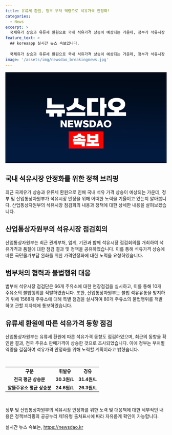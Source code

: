 ```yaml
---
title: 유류세 환원, 정부 부처 역량으로 석유가격 안정화!
categories:
  - News
excerpt: >
  국제유가 상승과 유류세 환원으로 국내 석유가격 상승이 예상되는 가운데, 정부가 석유시장 안정을 위해 노력하고 있다. 산업통상자원부는 관련 부처, 업계, 기관과 함께 석유시장 점검회의를 개최하여 현황을 점검하고, 석유가격·품질 점검 결과를 공유했다. 최근 유류세 환원에 따른 석유가격 동향을 주목하며, 정부는 가격안정화를 위해 역량을 결집할 계획이다. 또한, 불법 행위를 적발하여 관청에 통보하는 등 석유유통의 합법화를 위한 노력도 진행 중이다.
feature_text: >
  ## koreaapp 실시간 뉴스 속보입니다.

  국제유가 상승과 유류세 환원으로 국내 석유가격 상승이 예상되는 가운데, 정부가 석유시장 안정을 위해 노력하고 있다. 산업통상자원부는 관련 부처, 업계, 기관과 함께 석유시장 점검회의를 개최하여 현황을 점검하고, 석유가격·품질 점검 결과를 공유했다. 최근 유류세 환원에 따른 석유가격 동향을 주목하며, 정부는 가격안정화를 위해 역량을 결집할 계획이다. 또한, 불법 행위를 적발하여 관청에 통보하는 등 석유유통의 합법화를 위한 노력도 진행 중이다.
image: '/assets/img/newsdao_breakingnews.jpg'
---
```


<p><img src="/assets/img/newsdao_breakingnews.jpg" alt="koreaapp 속보" /></p>

<h2 data-ke-size="size26">국내 석유시장 안정화를 위한 정책 브리핑</h2>

<p data-ke-size="size16">최근 국제유가 상승과 유류세 환원으로 인해 국내 석유 가격 상승이 예상되는 가운데, 정부 및 산업통상자원부가 석유시장 안정을 위해 어떠한 노력을 기울이고 있는지 알아봅니다. 산업통상자원부의 석유시장 점검회의 내용과 정책에 대한 상세한 내용을 살펴보겠습니다.</p>

<h2 data-ke-size="size24">산업통상자원부의 석유시장 점검회의</h2>

<p data-ke-size="size16">산업통상자원부는 최근 관계부처, 업계, 기관과 함께 석유시장 점검회의를 개최하여 석유가격과 품질에 대한 점검 결과 및 정책을 공유하였습니다. 이를 통해 석유가격 상승에 따른 국민물가부담 완화를 위한 가격안정화에 대한 노력을 요청하였습니다.</p>

<h2 data-ke-size="size24">범부처의 협력과 불법행위 대응</h2>

<p data-ke-size="size16">범부처 석유시장 점검단은 66개 주유소에 대한 현장점검을 실시하고, 이를 통해 10개 주유소의 불법행위를 적발하였습니다. 또한, 산업통상자원부는 불법 석유유통을 방지하기 위해 1568개 주유소에 대해 특별 점검을 실시하여 80개 주유소의 불법행위를 적발하고 관할 지자체에 통보하였습니다.</p>

<h2 data-ke-size="size24">유류세 환원에 따른 석유가격 동향 점검</h2>

<p data-ke-size="size16">산업통상자원부는 유류세 환원에 따른 석유가격 동향도 점검하였으며, 최근의 동향을 확인한 결과, 전국 주유소 판매가격이 상승한 것으로 조사되었습니다. 이에 정부는 부처별 역량을 결집하여 석유가격 안정화를 위해 노력할 계획이라고 밝혔습니다.</p>

<p data-ke-size="size16">&nbsp;</p>

<table>
<tbody>
<tr>
<td style="text-align: center; height: 17px;"><b>구분</b></td>
<td style="text-align: center; height: 17px;"><b>휘발유</b></td>
<td style="text-align: center; height: 17px;"><b>경유</b></td>
</tr>
<tr>
<td style="text-align: center; height: 17px;"><b>전국 평균 상승분</b></td>
<td style="text-align: center; height: 17px;"><b>30.3원/L</b></td>
<td style="text-align: center; height: 17px;"><b>31.4원/L</b></td>
</tr>
<tr>
<td style="text-align: center; height: 17px;"><b>알뜰주유소 평균 상승분</b></td>
<td style="text-align: center; height: 17px;"><b>24.6원/L</b></td>
<td style="text-align: center; height: 17px;"><b>26.3원/L</b></td>
</tr>
</tbody>
</table>

<p data-ke-size="size16">&nbsp;</p>

<p data-ke-size="size16">정부 및 산업통상자원부의 석유시장 안정화를 위한 노력 및 대응책에 대한 세부적인 내용은 정책브리핑의 공공누리 제1유형 출처표시에 따라 자유롭게 확인이 가능합니다.</p>
실시간 뉴스 속보는, <a href="https://newsdao.kr" rel="dofollow">https://newsdao.kr</a>


